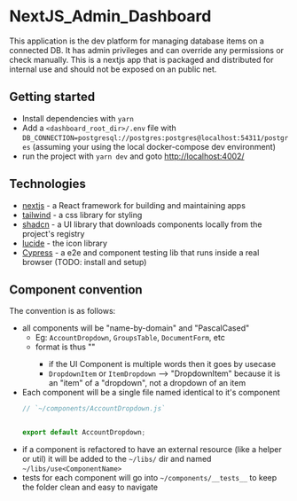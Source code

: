 # NextJS_Admin_Dashboard

This application is the dev platform for managing database items on a connected DB. It has admin privileges and can override any permissions or check manually. This is a nextjs app that is packaged and distributed for internal use and should not be exposed on an public net. 

## Getting started

- Install dependencies with `yarn`
- Add a `<dashboard_root_dir>/.env` file with `DB_CONNECTION=postgresql://postgres:postgres@localhost:54311/postgres` (assuming your using the local docker-compose dev environment)
- run the project with `yarn dev` and goto [http://localhost:4002/](http://localhost:4002/)

## Technologies

- [nextjs](https://nextjs.org/docs) - a React framework for building and maintaining apps
- [tailwind](https://tailwindcss.com/docs/installation) - a css library for styling
- [shadcn](https://ui.shadcn.com/docs) - a UI library that downloads components locally from the project's registry
- [lucide](https://lucide.dev) - the icon library
- [Cypress](https://docs.cypress.io/api/table-of-contents) - a e2e and component testing lib that runs inside a real browser (TODO: install and setup)

## Component convention

The convention is as follows:
- all components will be "name-by-domain" and "PascalCased"
  - Eg: `AccountDropdown`, `GroupsTable`, `DocumentForm`, etc
  - format is thus "<Model><UIComponent>"
    - if the UI Component is multiple words then it goes by usecase
    - `DropdownItem` or `ItemDropdown` --> "DropdownItem" because it is an "item" of a "dropdown", not a dropdown of an item
- Each component will be a single file named identical to it's component
  ```ts
  // `~/components/AccountDropdown.js`
  

  export default AccountDropdown;
  ```
- if a component is refactored to have an external resource (like a helper or util) it will be added to the `~/libs/` dir and named `~/libs/use<ComponentName>`
- tests for each component will go into `~/components/__tests__` to keep the folder clean and easy to navigate